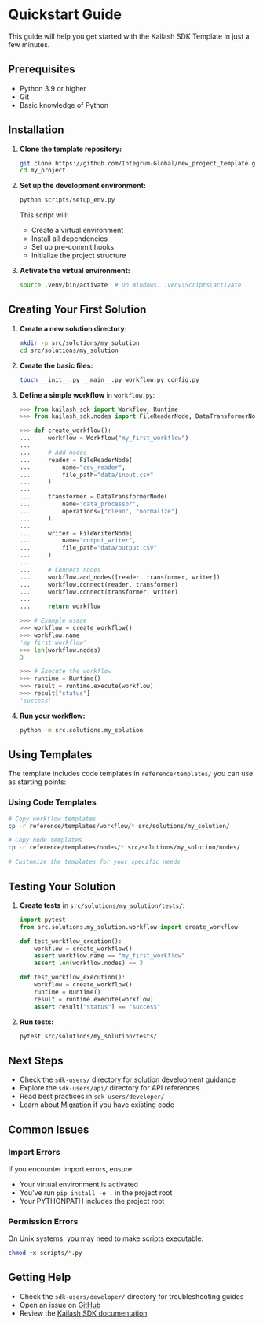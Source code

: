 # Quickstart Guide

This guide will help you get started with the Kailash SDK Template in just a few minutes.

## Prerequisites

- Python 3.9 or higher
- Git
- Basic knowledge of Python

## Installation

1. **Clone the template repository:**

   ```bash
   git clone https://github.com/Integrum-Global/new_project_template.git my_project
   cd my_project
   ```

2. **Set up the development environment:**

   ```bash
   python scripts/setup_env.py
   ```

   This script will:
   - Create a virtual environment
   - Install all dependencies
   - Set up pre-commit hooks
   - Initialize the project structure

3. **Activate the virtual environment:**

   ```bash
   source .venv/bin/activate  # On Windows: .venv\Scripts\activate
   ```

## Creating Your First Solution

1. **Create a new solution directory:**

   ```bash
   mkdir -p src/solutions/my_solution
   cd src/solutions/my_solution
   ```

2. **Create the basic files:**

   ```bash
   touch __init__.py __main__.py workflow.py config.py
   ```

3. **Define a simple workflow** in `workflow.py`:

   ```python
   >>> from kailash_sdk import Workflow, Runtime
   >>> from kailash_sdk.nodes import FileReaderNode, DataTransformerNode, FileWriterNode

   >>> def create_workflow():
   ...     workflow = Workflow("my_first_workflow")
   ...     
   ...     # Add nodes
   ...     reader = FileReaderNode(
   ...         name="csv_reader",
   ...         file_path="data/input.csv"
   ...     )
   ...     
   ...     transformer = DataTransformerNode(
   ...         name="data_processor",
   ...         operations=["clean", "normalize"]
   ...     )
   ...     
   ...     writer = FileWriterNode(
   ...         name="output_writer",
   ...         file_path="data/output.csv"
   ...     )
   ...     
   ...     # Connect nodes
   ...     workflow.add_nodes([reader, transformer, writer])
   ...     workflow.connect(reader, transformer)
   ...     workflow.connect(transformer, writer)
   ...     
   ...     return workflow

   >>> # Example usage
   >>> workflow = create_workflow()
   >>> workflow.name
   'my_first_workflow'
   >>> len(workflow.nodes)
   3
   
   >>> # Execute the workflow
   >>> runtime = Runtime()
   >>> result = runtime.execute(workflow)
   >>> result["status"]
   'success'
   ```

4. **Run your workflow:**

   ```bash
   python -m src.solutions.my_solution
   ```

## Using Templates

The template includes code templates in `reference/templates/` you can use as starting points:

### Using Code Templates

```bash
# Copy workflow templates
cp -r reference/templates/workflow/* src/solutions/my_solution/

# Copy node templates  
cp -r reference/templates/nodes/* src/solutions/my_solution/nodes/

# Customize the templates for your specific needs
```

## Testing Your Solution

1. **Create tests** in `src/solutions/my_solution/tests/`:

   ```python
   import pytest
   from src.solutions.my_solution.workflow import create_workflow

   def test_workflow_creation():
       workflow = create_workflow()
       assert workflow.name == "my_first_workflow"
       assert len(workflow.nodes) == 3

   def test_workflow_execution():
       workflow = create_workflow()
       runtime = Runtime()
       result = runtime.execute(workflow)
       assert result["status"] == "success"
   ```

2. **Run tests:**

   ```bash
   pytest src/solutions/my_solution/tests/
   ```

## Next Steps

- Check the ``sdk-users/`` directory for solution development guidance
- Explore the ``sdk-users/api/`` directory for API references
- Read best practices in ``sdk-users/developer/``
- Learn about [Migration](../migration/overview.md) if you have existing code

## Common Issues

### Import Errors

If you encounter import errors, ensure:
- Your virtual environment is activated
- You've run `pip install -e .` in the project root
- Your PYTHONPATH includes the project root

### Permission Errors

On Unix systems, you may need to make scripts executable:
```bash
chmod +x scripts/*.py
```

## Getting Help

- Check the ``sdk-users/developer/`` directory for troubleshooting guides
- Open an issue on [GitHub](https://github.com/Integrum-Global/new_project_template/issues)
- Review the [Kailash SDK documentation](https://kailash-sdk.readthedocs.io/)